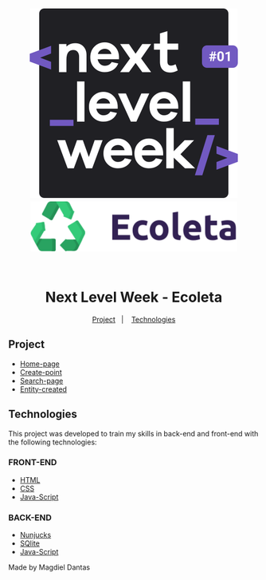 <h1 align="center">
    <img alt="Next Level Week Logo" src="public/assets/readme/logo-NLW.svg" />
    <br>
    <img alt="Ecoleta Logo" height='100px' src="public/assets/logo.svg"/>
    <br><br><br>
    Next Level Week - Ecoleta
</h1>


<p align="center">
  <a href="#project">Project</a>&nbsp;&nbsp;&nbsp;|&nbsp;&nbsp;&nbsp;
  <a href="#technologies">Technologies</a>
</p>

## Project
-  <a href="public/Prints/Pagina-inicial.PNG">Home-page</a>
-  <a href="public/Prints/Cadastro de entidades.PNG">Create-point</a>
-  <a href="public/Prints/Pesquisas.PNG">Search-page</a>
-  <a href="public/Prints/Cadastro concluido.PNG">Entity-created</a>

## Technologies

This project was developed to train my skills in back-end and front-end with the following technologies:

### FRONT-END
-  [HTML][HTML]
-  [CSS][CSS]
-  [Java-Script][Java-Script]

### BACK-END
-  [Nunjucks][Nunjucks]
-  [SQlite][SQlite]
-  [Java-Script][Java-Script]


Made by Magdiel Dantas

[nodejs]: https://nodejs.org/
[CSS]:https://developer.mozilla.org/en-US/docs/Web/CSS
[Java-Script]:https://developer.mozilla.org/en-US/docs/Glossary/JavaScript
[Nunjucks]:https://mozilla.github.io/nunjucks/
[SQlite]:https://developer.mozilla.org/en-US/docs/Mozilla/Thunderbird/Thunderbird_extensions/HowTos/Common_Thunderbird_Extension_Techniques/Use_SQLite
[HTML]:https://developer.mozilla.org/en-US/docs/Web/HTML
